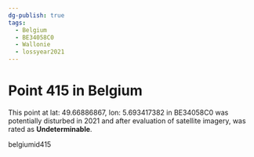 ```yaml
---
dg-publish: true
tags:
  - Belgium
  - BE34058C0
  - Wallonie
  - lossyear2021
---
```


# Point 415 in Belgium

This point at lat: 49.66886867, lon: 5.693417382 in BE34058C0 was potentially disturbed in 2021 and after evaluation of satellite imagery, was rated as **Undeterminable**.



belgiumid415